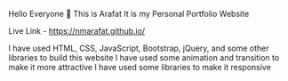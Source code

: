 Hello Everyone 👋
This is Arafat
It is my Personal Portfolio Website

Live Link - https://nmarafat.github.io/

I have used HTML, CSS, JavaScript, Bootstrap, jQuery, and some other libraries to build this website
I have used some animation and transition to make it more attractive
I have used some libraries to make it responsive
